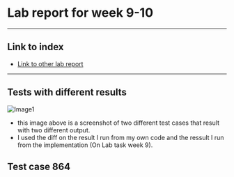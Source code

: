 # Lab report for week 9-10

---
## Link to index
* [Link to other lab report](https://2680991462.github.io/cse15l-lab-reports/index)

---
## Tests with different results
![Image1](result.png)
* this image above is a screenshot of two different test cases that result with two different output.
* I used the diff on the result I run from my own code and the ressult I run from the implementation (On Lab task week 9).

## Test case 864
